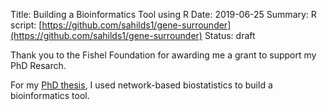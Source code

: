 Title: Building a Bioinformatics Tool using R
Date: 2019-06-25
Summary: R script: [https://github.com/sahilds1/gene-surrounder](https://github.com/sahilds1/gene-surrounder)
Status: draft

Thank you to the Fishel Foundation for awarding me a grant to support my PhD Resarch. 

For my [PhD thesis](https://docs.google.com/presentation/d/1lMztWdnEaMAjX8oVJoopJ54ytbRIWsnjJeFxkXF2E4I/edit?usp=sharing), 
I used network-based biostatistics to build a bioinformatics tool. 